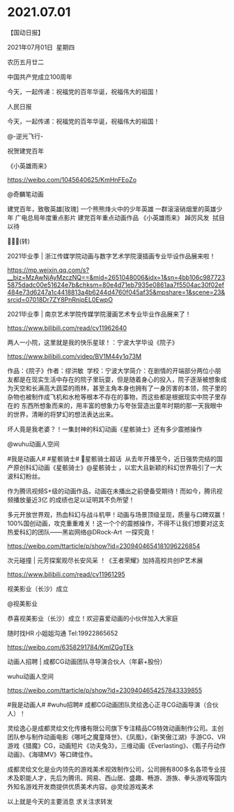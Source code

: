 ﻿#  2021.07.01
【国动日报】

2021年07月01日  星期四


农历五月廿二 


中国共产党成立100周年

今天，一起传递：祝福党的百年华诞，祝福伟大的祖国！


人民日报


今天，一起传递：祝福党的百年华诞，祝福伟大的祖国！

@-逆光飞行-


祝贺建党百年

《小英雄雨来》

https://weibo.com/1045640625/KmHnFEoZo

@奇麟笔动画  


建党百年，致敬英雄[玫瑰]
一个熊熊烽火中的少年英雄
一群滚滚硝烟里的英雄少年
广电总局年度重点影片
建党百年重点动画作品
《小英雄雨来》
踔厉风发  拭目以待

🙏🙏🙏(转)


2021毕业季 | 浙江传媒学院动画与数字艺术学院漫插画专业毕设作品展来啦！

https://mp.weixin.qq.com/s?__biz=MzAwNjAyMzczNQ==&mid=2651048006&idx=1&sn=4bb106c9877235875dadc00e51624e7b&chksm=80e4d71eb7935e0861aa7f5504ac30f02ef484e73d6247a1c4418813a4b6244d4760f045af35&mpshare=1&scene=23&srcid=07018Dr7ZY8PnRnipEL0EwpO




2021毕业季 | 南京艺术学院传媒学院漫画艺术专业毕业作品展来了！

https://www.bilibili.com/read/cv11962640


两人一小院，这里就是我的快乐星球！：宁波大学毕设《院子》

https://www.bilibili.com/video/BV1M44y1q73M

作品：《院子》作者：缪洪敏  学校：宁波大学简介：在剧情的开端部分两位小朋友都是在现实生活中存在的院子里玩耍，但是随着身心的投入，院子逐渐被想象成为天空和长满高大蔬菜的雨林，甚至主角本身也拥有了一身厉害的本领，院子里的杂物也被制作成飞机和水枪等根本不存在的事物，而这些都是根据现实中院子里存在的 东西所想象而来的，用丰富的想象力与夸张营造出童年时期的那一天我眼中的世界，清晰的将梦幻的想法表达出来。


坏人竟是我老婆？！一集封神的科幻动画《星骸骑士》还有多少震撼操作


@wuhu动画人空间

#我是动画人# #星骸骑士# 星骸骑士超话  从去年开播至今，近日强势完结的国产原创科幻动画《星骸骑士》@星骸骑士 ，以宏大且新颖的科幻世界吸引了一大波科幻粉丝。

作为腾讯视频S+级的动画作品，动画在未播出之前便备受期待！而如今，腾讯视频播放量近3亿 的成绩也足以证明其不负所望！

多元开放世界观，热血科幻与战斗机甲！动画与场景顶级呈现，质量与口碑双赢！100%国创动画，攻克重重难关！这一个个的震撼操作，不得不让我们想要对这支热爱科幻的团队——黑岩网络@DRock-Art  一探究竟！

https://weibo.com/ttarticle/p/show?id=2309404654181096226854

次元碰撞 | 元芳探案观尽长安风采 ！《王者荣耀》加持高校共创IP艺术展

https://www.bilibili.com/read/cv11961295


视美影业（长沙）成立

@视美影业    


恭喜视美影业（长沙）成立！欢迎喜爱动画的小伙伴加入大家庭

随时找HR 小姐姐沟通
Tel:19922865652

https://weibo.com/6358291784/KmIZGgTEk




动画人招聘 | 成都CG动画团队寻导演合伙人（年薪+股份）




wuhu动画人空间         


https://weibo.com/ttarticle/p/show?id=2309404654257843339855

#我是动画人# #wuhu招聘# 成都CG动画团队灵绘逸心正寻CG动画导演（合伙人）！

灵绘逸心是成都灵绘文化传播有限公司旗下专注精品CG特效动画制作公司。主创团队参与制作动画电影《哪吒之魔童降世》、《凤凰》，《新笑傲江湖》手游CG、VR游戏《猎魔》CG，动画短片《功夫兔3》，三维动画《Everlasting》、《甄子丹动作动画》、《海啸MV》等口碑佳作。

成都灵绘文化是业内领先的游戏美术视效制作公司，公司拥有800多名各项专业技术及职能人才，先后为腾讯、网易、西山居、盛趣、畅游、游族、拳头游戏等国内外知名游戏开发商提供优质美术内容。@灵绘游戏美术 


以上就是今天的主要消息
求关注求转发



















